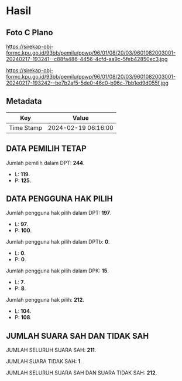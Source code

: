 # Hasil

## Foto C Plano

https://sirekap-obj-formc.kpu.go.id/93bb/pemilu/ppwp/96/01/08/20/03/9601082003001-20240217-193241--c88fa486-4456-4cfd-aa9c-5feb42850ec3.jpg

https://sirekap-obj-formc.kpu.go.id/93bb/pemilu/ppwp/96/01/08/20/03/9601082003001-20240217-193242--be7b2af5-5de0-46c0-b96c-7bb1ed9d055f.jpg


## Metadata

| Key        | Value               |
| ---------- | ------------------- |
| Time Stamp | 2024-02-19 06:16:00 |


## DATA PEMILIH TETAP

Jumlah pemilih dalam DPT: **244**.
 * L: **119**.
 * P: **125**.

## DATA PENGGUNA HAK PILIH

Jumlah pengguna hak pilih dalam DPT: **197**.
 * L: **97**.
 * P: **100**.

Jumlah pengguna hak pilih dalam DPTb: **0**.
 * L: **0**.
 * P: **0**.

Jumlah pengguna hak pilih dalam DPK: **15**.
 * L: **7**.
 * P: **8**.

Jumlah pengguna hak pilih: **212**.
 * L: **104**.
 * P: **108**.

## JUMLAH SUARA SAH DAN TIDAK SAH

JUMLAH SELURUH SUARA SAH: **211**.

JUMLAH SUARA TIDAK SAH: **1**.

JUMLAH SELURUH SUARA SAH DAN SUARA TIDAK SAH: **212**.


